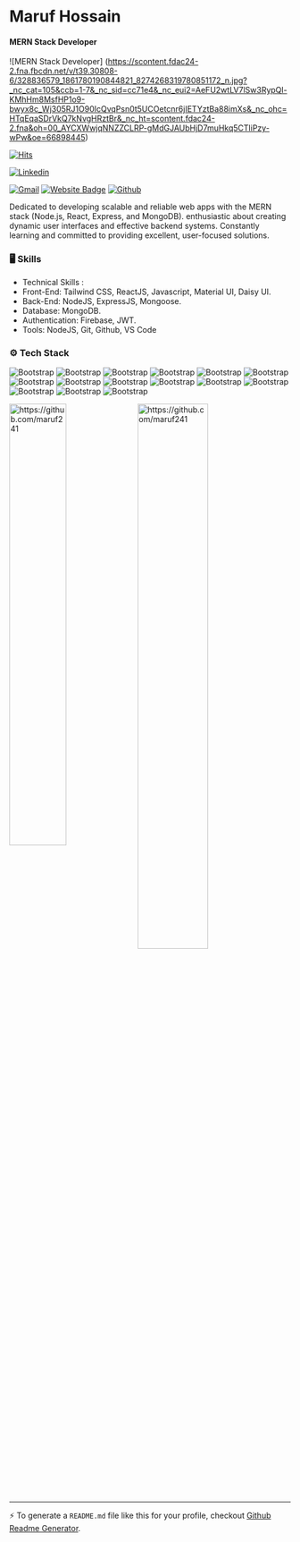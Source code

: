 # Maruf Hossain
#### MERN Stack Developer
![MERN Stack Developer] 
(https://scontent.fdac24-2.fna.fbcdn.net/v/t39.30808-6/328836579_1861780190844821_8274268319780851172_n.jpg?_nc_cat=105&ccb=1-7&_nc_sid=cc71e4&_nc_eui2=AeFU2wtLV7lSw3RypQl-KMhHm8MsfHP1o9-bwyx8c_Wj305RJ1O90IcQvqPsn0t5UCOetcnr6jIETYztBa88imXs&_nc_ohc=HTqEqaSDrVkQ7kNvgHRztBr&_nc_ht=scontent.fdac24-2.fna&oh=00_AYCXWwjqNNZZCLRP-gMdGJAUbHjD7muHkq5CTliPzy-wPw&oe=66898445)


[![Hits](https://hits.seeyoufarm.com/api/count/incr/badge.svg?url=https%3A%2F%2Fgithub.com%2Fhttps://github.com/maruf241%2Fhttps://github.com/maruf241&count_bg=%2379C83D&title_bg=%23555555&icon=&icon_color=%23E7E7E7&title=Profile+Views&edge_flat=false)](https://hits.seeyoufarm.com)

[![Linkedin](https://img.shields.io/badge/-LinkedIn-blue?style=flat&logo=Linkedin&logoColor=white)](https://www.linkedin.com/in/https://www.linkedin.com/in/marufcse//)

[![Gmail](https://img.shields.io/badge/-Gmail-c14438?style=flat&logo=Gmail&logoColor=white)](mailto:maruf.cse22@gmail.com)
[![Website Badge](https://img.shields.io/badge/-Website-c14438?style=flat&logo=Google-Chrome&logoColor=white&link=https://github.com/maruf241)](https://github.com/maruf241)
[![Github](https://img.shields.io/github/followers/https://github.com/maruf241?label=Follow&style=social)](https://github.com/https://github.com/maruf241)

Dedicated to developing scalable and reliable web apps with the MERN stack (Node.js, React, Express, and MongoDB). enthusiastic about creating dynamic user interfaces and effective backend systems. Constantly learning and committed to providing excellent, user-focused solutions.


### 🖥 Skills

- Technical Skills :
- Front-End: Tailwind CSS, ReactJS, Javascript, Material UI, Daisy UI.
- Back-End: NodeJS, ExpressJS, Mongoose.
- Database:  MongoDB.
- Authentication:  Firebase, JWT.
- Tools:  NodeJS, Git, Github, VS Code
### ⚙️ Tech Stack

![Bootstrap](https://img.shields.io/badge/-HTML-05122A?style=flat-square&logo=HTML&color=353535) ![Bootstrap](https://img.shields.io/badge/-CSS-05122A?style=flat-square&logo=CSS&color=353535) ![Bootstrap](https://img.shields.io/badge/-Tailwind%20CSS-05122A?style=flat-square&logo=Tailwind-CSS&color=353535) ![Bootstrap](https://img.shields.io/badge/-Javascript-05122A?style=flat-square&logo=Javascript&color=353535) ![Bootstrap](https://img.shields.io/badge/-Typescript-05122A?style=flat-square&logo=Typescript&color=353535) ![Bootstrap](https://img.shields.io/badge/-React%20JS-05122A?style=flat-square&logo=React-JS&color=353535) ![Bootstrap](https://img.shields.io/badge/-Next%20js-05122A?style=flat-square&logo=Next-js&color=353535) ![Bootstrap](https://img.shields.io/badge/-Redux-05122A?style=flat-square&logo=Redux&color=353535) ![Bootstrap](https://img.shields.io/badge/-Node%20js-05122A?style=flat-square&logo=Node-js&color=353535) ![Bootstrap](https://img.shields.io/badge/-Express%20js%20-05122A?style=flat-square&logo=Express-js&color=353535) ![Bootstrap](https://img.shields.io/badge/-MongoDB-05122A?style=flat-square&logo=MongoDB&color=353535) ![Bootstrap](https://img.shields.io/badge/-NoSQL-05122A?style=flat-square&logo=NoSQL&color=353535) ![Bootstrap](https://img.shields.io/badge/-PostgreSQL-05122A?style=flat-square&logo=PostgreSQL&color=353535) ![Bootstrap](https://img.shields.io/badge/-Visual%20Studio%20Code-05122A?style=flat-square&logo=Visual-Studio-Code&color=353535) ![Bootstrap](https://img.shields.io/badge/-Docker-05122A?style=flat-square&logo=Docker&color=353535)

<div>
  <img width="45%" align="left" src="https://github-readme-stats.vercel.app/api/top-langs?username=https://github.com/maruf241&show_icons=true&locale=en&layout=compact" alt="https://github.com/maruf241" />
  <img width="50%"  src="https://github-readme-streak-stats.herokuapp.com/?user=https://github.com/maruf241&" alt="https://github.com/maruf241" />
</div>


---
:zap: To generate a `README.md` file like this for your profile, checkout [Github Readme Generator](https://hejazizo-github-profile-readme-srcstreamlit-app-i6skm7.streamlit.app/).

